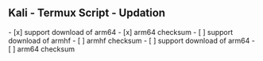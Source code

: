 <h2>Kali - Termux Script - Updation</h2>
- [x] support download of arm64
- [x] arm64 checksum
- [ ] support download of armhf
- [ ] armhf checksum
- [ ] support download of arm64
- [ ] arm64 checksum
